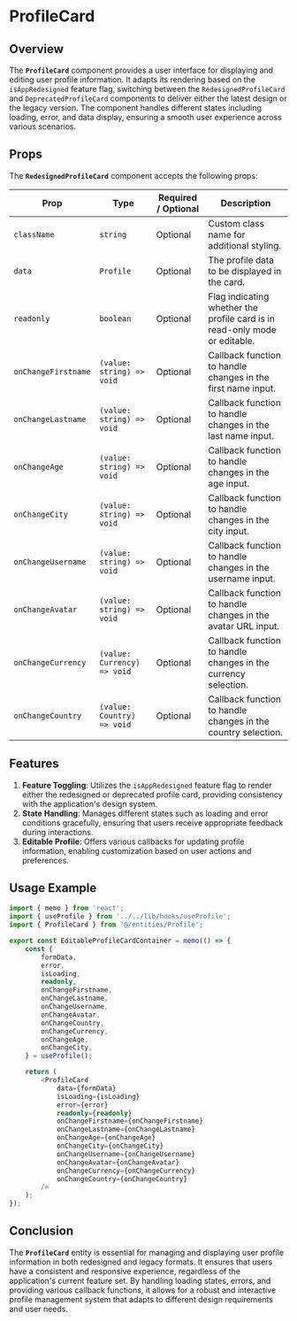 # ProfileCard 

## Overview
The **`ProfileCard`** component provides a user interface for displaying and editing user profile information. 
It adapts its rendering based on the `isAppRedesigned` feature flag, switching between the `RedesignedProfileCard` and `DeprecatedProfileCard` components to deliver either the latest design or the legacy version. 
The component handles different states including loading, error, and data display, ensuring a smooth user experience across various scenarios.

## Props
The **`RedesignedProfileCard`** component accepts the following props:

| Prop                | Type                           | Required / Optional | Description                                                                            |
|---------------------|--------------------------------|----------------------|----------------------------------------------------------------------------------------|
| `className`          | `string`                        | Optional             | Custom class name for additional styling.                                              |
| `data`               | `Profile`               | Optional             | The profile data to be displayed in the card.                                           |
| `readonly`           | `boolean`                       | Optional              | Flag indicating whether the profile card is in read-only mode or editable.             |
| `onChangeFirstname`  | `(value: string) => void`       | Optional              | Callback function to handle changes in the first name input.                           |
| `onChangeLastname`   | `(value: string) => void`       | Optional              | Callback function to handle changes in the last name input.                            |
| `onChangeAge`        | `(value: string) => void`       | Optional              | Callback function to handle changes in the age input.                                  |
| `onChangeCity`       | `(value: string) => void`       | Optional              | Callback function to handle changes in the city input.                                 |
| `onChangeUsername`   | `(value: string) => void`       | Optional              | Callback function to handle changes in the username input.                             |
| `onChangeAvatar`     | `(value: string) => void`       | Optional              | Callback function to handle changes in the avatar URL input.                            |
| `onChangeCurrency`   | `(value: Currency) => void`       | Optional              | Callback function to handle changes in the currency selection.                         |
| `onChangeCountry`    | `(value: Country) => void`       | Optional              | Callback function to handle changes in the country selection.                          |


## Features
1. **Feature Toggling**: Utilizes the `isAppRedesigned` feature flag to render either the redesigned or deprecated profile card, providing consistency with the application's design system.
2. **State Handling**: Manages different states such as loading and error conditions gracefully, ensuring that users receive appropriate feedback during interactions.
3. **Editable Profile**: Offers various callbacks for updating profile information, enabling customization based on user actions and preferences.



## Usage Example
```typescript jsx
import { memo } from 'react';
import { useProfile } from '../../lib/hooks/useProfile';
import { ProfileCard } from '@/entities/Profile';

export const EditableProfileCardContainer = memo(() => {
    const {
        formData,
        error,
        isLoading,
        readonly,
        onChangeFirstname,
        onChangeLastname,
        onChangeUsername,
        onChangeAvatar,
        onChangeCountry,
        onChangeCurrency,
        onChangeAge,
        onChangeCity,
    } = useProfile();

    return (
        <ProfileCard
            data={formData}
            isLoading={isLoading}
            error={error}
            readonly={readonly}
            onChangeFirstname={onChangeFirstname}
            onChangeLastname={onChangeLastname}
            onChangeAge={onChangeAge}
            onChangeCity={onChangeCity}
            onChangeUsername={onChangeUsername}
            onChangeAvatar={onChangeAvatar}
            onChangeCurrency={onChangeCurrency}
            onChangeCountry={onChangeCountry}
        />
    );
});
```
## Conclusion
The **`ProfileCard`** entity is essential for managing and displaying user profile information in both redesigned and legacy formats. It ensures that users have a consistent and responsive experience, regardless of the application's current feature set. By handling loading states, errors, and providing various callback functions, it allows for a robust and interactive profile management system that adapts to different design requirements and user needs.
